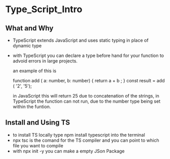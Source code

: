 # Type_Script_Intro

## What and Why 

 - TypeScript extends JavaScript and uses static typing in place of dynamic type 
 - with TypeScript you can declare a type before hand for your function to advoid errors in large projects.

	an example of this is 

	function add ( a: number, b: number) {
				return a + b ;
				}
				const result = add ( '2', '5');

	in JavaScript this will return 25 due to concatenation of the strings, in TypeScript the function can not run, due to the number type being set within the funtion.
##  Install and Using TS

 - to install TS locally type npm install typescript into the terminal
 - npx tsc is the comand for the TS compiler and you can point to which file you want to compile 
 - with npx init -y you can make a empty JSon Package 